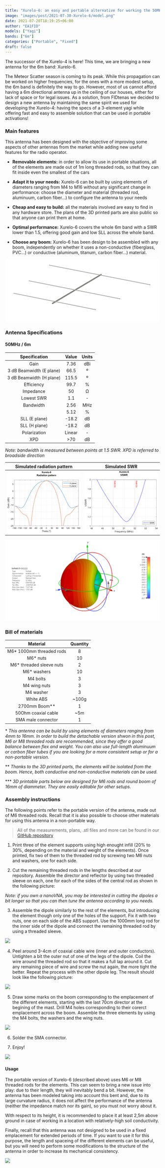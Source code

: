```yaml
---
title: "Xurelo-6: an easy and portable alternative for working the 50MHz / 6m band"
image: "images/post/2021-07-30-Xurelo-6/model.png"
date: 2021-07-20T18:19:25+06:00
author: "EA1FID"
models: ["Yagi"]
bands: ["6m"]
categories: ["Portable", "Fixed"]
draft: false
---
```


The successor of the Xurelo-4 is here! This time, we are bringing a new antenna for the 6m band: Xurelo-6.

The Meteor Scatter season is coming to its peak. While this propagation can be worked on higher frequencies, for the ones with a more modest setup, the 6m band is definitely the way to go. However, most of us cannot afford having a 6m directional antenna up in the ceiling of our houses, either for lack of space or for legal issues. As a solution, from FIDtenas we decided to design a new antenna by maintaining the same spirit we used for developing the Xurelo-4: having the specs of a 3-element yagi while offering fast and easy to assemble solution that can be used in portable activations! 




### Main features

This antenna has been designed with the objective of improving some aspects of other antennas from the market while adding new useful features for the radio operator.

- **Removable elements:** in order to allow its use in portable situations, all of the elements are made out of 1m long threaded rods, so that they can fit inside even the smallest of the cars

- **Adapt it to your needs:** Xurelo-6 can be built by using elements of diameters ranging from M4 to M16 without any significant change in performance: choose the diameter and material (threaded rod, aluminuum, carbon fiber...) to configure the antenna to your needs

- **Cheap and easy to build:** all the materials involved are easy to find in any hardware store. The plans of the 3D printed parts are also public so that anyone can print them at home.

- **Optimal performance:** Xurelo-6 covers the whole 6m band with a SWR lower than 1.5, offering good gain and low SLL across the whole band.

- **Choose any boom:** Xurelo-6 has been design to be assembled with any boom, independently on whether it uses a non-conductive (fiberglass, PVC...) or conductive (aluminum, titanum, carbon fiber...) material.

![](../../images/post/2021-07-30-Xurelo-6/model.png)

### Antenna Specifications

#### 50MHz / 6m

|           **Specification**           |  **Value** | **Units** |
|:------------------------:|:------:|:-----:|
|           Gain           |    7.36    |  dBi  |
| 3 dB Beamwidth (E plane) |    66.5    |   º   |
| 3 dB Beamwidth (H plane) |    115.5   |   º   |
|        Efficiency        |    99.7    |   %   |
|         Impedance        |    50      |   Ω   |
|        Lowest SWR        |    1.1     |   -   |
|         Bandwidth        |    2.56    |  MHz  |
|                          |    5.12    |   %   |
|       SLL (E plane)      |    -18.2   |   dB  |
|       SLL (H plane)      |    -18.2   |   dB  |
|       Polarization       |    Linear  |   -   |
|            XPD           |    >70     |   dB  |

*Note: bandwidth is measured between points at 1.5 SWR. XPD is referred to broadside direction*

Simulated radiation pattern | Simulated SWR
:-------------------------:|:-------------------------:
![](../../images/post/2021-07-30-Xurelo-6/FF.png)  |  ![](../../images/post/2021-07-30-Xurelo-6/SWR.png)

![](../../images/post/2021-07-30-Xurelo-6/3D.png)


### Bill of materials

|                 **Material**                  |**Quantity**|
|:---------------------------------------------:|:--------:|
|            M6* 1000mm threaded rods           |     8    |
|                   M6* nuts                    |    10    |
|            M6* threaded sleeve nuts           |     2    |
|                 M6* washers                   |    10    |
|                   M4 bolts                    |     3    |
|                   M4 wing nuts                |     3    |
|                   M4 washer                   |     3    |
|                  White ABS                    |   ~100g  |
|                2700mm Boom**                  |     1    |
|             50Ohm coaxial cable               |    ~5m   |
|              SMA male connector               |     1    |


\* *This antenna can be build by using elements of diameters ranging from 4mm to 16mm. In order to build the detachable version shwon in this post, M6 or M8 threaded rods are recommended, since they offer a good balance between flex and weight. You can also use full-length aluminuum or carbon fiber tubes if you are looking for a more consistent setup or for a non-portable version.* 

\*\* *Thanks to the 3D printed parts, the elements will be isolated from the boom. Hence, both conductive and non-conductive materials can be used.*

\*\*\* *3D printable parts below are designed for M6 rods and round boom of 16mm of diammeter. They are easily editable for other setups.*

### Assembly instructions

The following points refer to the portable version of the antenna, made out of M6 threaded rods. Recall that it is also possible to choose other materials for using this antenna in a non-portable way.

>All of the measurements, plans, .stl files and more can be found in our [GitHub repository](https://github.com/pepassaco/FIDtennas)


1. Print three of the element supports using high enought infill (20% to 30%, depending on the material and weight of the elements). Once printed, fix two of them to the threaded rod by screwing two M6 nuts and washers, one for each side.

2. Cut the remaining threaded rods in the lengths described at our repository. Assemble the director and reflector by using two threaded sleeve on each, one for each of the sides of the central rod as shown in the following picture:

*Note: if you own a nanoVNA, you may be interested in cutting the dipoles a bit longer so that you can then tune the antenna according to you needs.*

3. Assemble the dipole similarly to the rest of the elements, but introducing the element though only one of the holes of the support. Fix it with two nuts, one on each side of the ABS support. Use the 1000mm long rod for the inner side of the dipole and connect the remaining threaded rod by using a threaded sleeve.

![](../../images/post/2021-07-30-Xurelo-6/el.jpeg)

4. Peel around 3-4cm of coaxial cable wire (inner and outer conductors). Untighten a bit the outer nut of one of the legs of the dipole. Coil the wire around the threaded rod so that it makes a full lap around it. Cut any remaining piece of wire and screw the nut again, the more tight the better. Repeat the process with the other dipole leg. The result should look like the following picture:

![](../../images/post/2021-07-30-Xurelo-6/coax.jpeg)

5. Draw some marks on the boom corresponding to the emplacement of the different elements, starting with the last 70cm director at the begining of the mast. Drill M4 holes corresponding to their corerct emplacement across the boom. Assemble the three elements by using the M4 bolts, the washers and the wing nuts.

![](../../images/post/2021-07-30-Xurelo-6/eng.jpeg)

6. Solder the SMA connector.

7. Enjoy!

![](../../images/post/2021-07-30-Xurelo-6/fin.jpeg)

#### Usage

The portable version of Xurelo-6 (described above) uses M6 or M8 threaded rods for the elements. This can seem to bring a new issue into play: due to their length, they will inevitably bend a bit. However, the antenna has been modeled taking into account this bent and, due to its large curvature radius, it does not affect the performance of the antenna (neither the impedance match nor its gain), so you must not worry about it. 

With respect to its height, it is recommended to place it at least 2,5m above ground in case of working in a location with relatively-high soil conductivity. 

Finally, recall that this antenna was not designed to be used in a fixed emplacement for extended periods of time. If you want to use it for this purpose, the length and spaceing of the different elements can be useful, but you will need to perform some modifications to the structure of the antenna in order to increase its mechanical consistency.

![](../../images/post/2021-07-30-Xurelo-6/con.jpeg)
